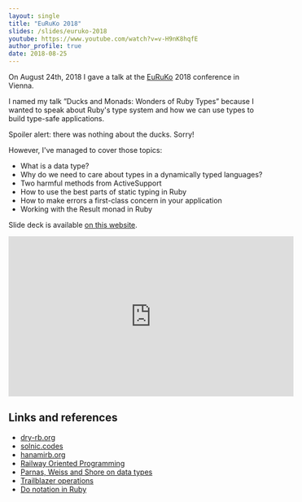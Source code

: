 ```yaml
---
layout: single
title: "EuRuKo 2018"
slides: /slides/euruko-2018
youtube: https://www.youtube.com/watch?v=v-H9nK8hqfE
author_profile: true
date: 2018-08-25
---
```


On August 24th, 2018 I gave a talk at the [EuRuKo](http://euruko2018.org/) 2018
conference in Vienna.

I named my talk ”Ducks and Monads: Wonders of Ruby Types” because I wanted to
speak about Ruby's type system and how we can use types to build type-safe applications.

Spoiler alert: there was nothing about the ducks. Sorry!

However, I've managed to cover those topics:

- What is a data type?
- Why do we need to care about types in a dynamically typed languages?
- Two harmful methods from ActiveSupport
- How to use the best parts of static typing in Ruby
- How to make errors a first-class concern in your application
- Working with the Result monad in Ruby

Slide deck is available [on this website](/slides/euruko-2018).

<iframe width="560" height="315" src="https://www.youtube-nocookie.com/embed/v-H9nK8hqfE" frameborder="0" allow="autoplay; encrypted-media" allowfullscreen></iframe>

<!-- excerpt -->

## Links and references

<ul>
  <li><a href="http://dry-rb.org/gems/dry-types/">
    dry-rb.org
  </a></li>
  <li><a href="https://solnic.codes/2016/11/02/duck-typing-vs-type-safety-in-ruby/">solnic.codes</a></li>
  <li><a href="http://hanamirb.org/">hanamirb.org</a></li>
  <li>
    <a href="https://fsharpforfunandprofit.com/rop/">
      Railway Oriented Programming
    </a>
  </li>
  <li><a href="https://books.google.ru/books/about/Abstract_Types_Defined_as_Classes_of_Var.html?id=gKP1SQAACAAJ&redir_esc=y">Parnas, Weiss and Shore on data types</a></li>
  <li>
    <a href="http://trailblazer.to/gems/operation/2.0/">
      Trailblazer operations
    </a>
  </li>
  <li>
    <a href="https://www.morozov.is/2018/05/27/do-notation-ruby.html">Do notation in Ruby</a>
  </li>
</ul>
